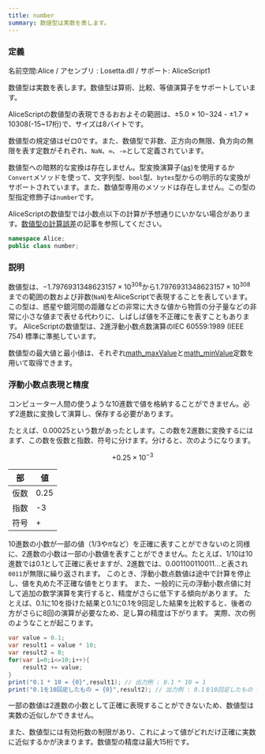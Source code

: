 ```yaml
---
title: number
summary: 数値型は実数を表します。
---
```

### 定義
名前空間:Alice / アセンブリ : Losetta.dll / サポート: AliceScript1

数値型は実数を表します。数値型は算術、比較、等値演算子をサポートしています。

AliceScriptの数値型の表現できるおおよその範囲は、±5.0 × 10−324 - ±1.7 × 10308(-15~17桁)で、サイズは8バイトです。

数値型の規定値はゼロ0です。また、数値型で非数、正方向の無限、負方向の無限を表す定数がそれぞれ、`NaN`、`∞`、`-∞`として定義されています。

数値型への暗黙的な変換は存在しません。型変換演算子([as](../../general/expression.md))を使用するか`Convert`メソッドを使って、文字列型、`bool`型、`bytes`型からの明示的な変換がサポートされています。また、数値型専用のメソッドは存在しません。この型の型指定修飾子は`number`です。

AliceScriptの数値型では小数点以下の計算が予想通りにいかない場合があります。[数値型の計算誤差](../../tutorial/calculation-error.md)の記事を参照してください。

```cs title="AliceScript"
namespace Alice;
public class number;
```

### 説明
数値型は、${ -1.7976931348623157 \times 10^{308} }$から${1.7976931348623157 \times 10^{308} }$までの範囲の数および非数(`NaN`)をAliceScriptで表現することを表しています。この型は、惑星や銀河間の距離などの非常に大きな値から物質の分子量などの非常に小さな値まで表せる代わりに、しばしば値を不正確にを表すこともあります。
AliceScriptの数値型は、2進浮動小数点数演算のIEC 60559:1989 (IEEE 754) 標準に準拠しています。

数値型の最大値と最小値は、それぞれ[math_maxValue](../alice/math/math_maxvalue.md)と[math_minValue](../alice/math/math_minvalue.md)定数を用いて取得できます。

### 浮動小数点表現と精度
コンピューター人間の使うような10進数で値を格納することができません。必ず2進数に変換して演算し、保存する必要があります。

たとえば、$0.00025$という数があったとします。この数を2進数に変換するにはまず、この数を仮数と指数、符号に分けます。分けると、次のようになります。

$$
+0.25\times10^{-3}
$$

|部|値|
|---|---|
|仮数|0.25|
|指数|-3|
|符号|+|

10進数の小数が一部の値（$1/3$や$\pi$など）を正確に表すことができないのと同様に、2進数の小数は一部の小数値を表すことができません。たとえば、$1/10$は10進数では$0.1$として正確に表せますが、2進数では、$0.001100110011...$と表され`0011`が無限に繰り返されます。
このとき、浮動小数点数値は途中で計算を停止し、値を丸めた不正確な値をとります。
また、一般的に元の浮動小数点値に対して追加の数学演算を実行すると、精度がさらに低下する傾向があります。
たとえば、$0.1$に10を掛けた結果と$0.1$に$0.1$を9回足した結果を比較すると、後者の方がさらに8回の演算が必要なため、足し算の精度は下がります。
実際、次の例のようなことが起こります。

```cs title="AliceScript"
var value = 0.1;
var result1 = value * 10;
var result2 = 0;
for(var i=0;i<=10;i++){
    result2 += value;
}
print("0.1 * 10 = {0}",result1); // 出力例 : 0.1 * 10 = 1
print("0.1を10回足したもの = {0}",result2); // 出力例 : 0.1を10回足したもの = 1.09999999
```

一部の数値は2進数の小数として正確に表現することができないため、数値型は実数の近似しかできません。

また、数値型には有効桁数の制限があり、これによって値がどれだけ正確に実数に近似するかが決まります。数値型の精度は最大15桁です。
